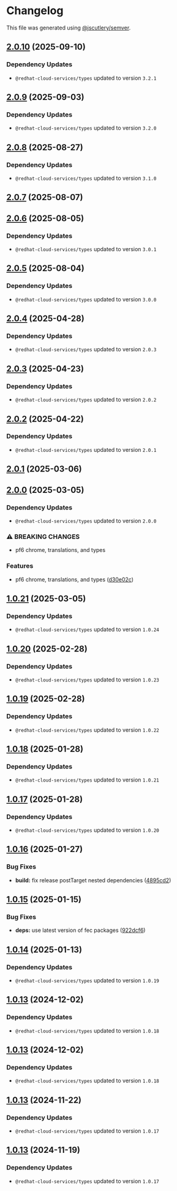 # Changelog

This file was generated using [@jscutlery/semver](https://github.com/jscutlery/semver).

## [2.0.10](https://github.com/RedHatInsights/frontend-components/compare/@redhat-cloud-services/chrome-2.0.9...@redhat-cloud-services/chrome-2.0.10) (2025-09-10)

### Dependency Updates

* `@redhat-cloud-services/types` updated to version `3.2.1`
## [2.0.9](https://github.com/RedHatInsights/frontend-components/compare/@redhat-cloud-services/chrome-2.0.8...@redhat-cloud-services/chrome-2.0.9) (2025-09-03)

### Dependency Updates

* `@redhat-cloud-services/types` updated to version `3.2.0`
## [2.0.8](https://github.com/RedHatInsights/frontend-components/compare/@redhat-cloud-services/chrome-2.0.7...@redhat-cloud-services/chrome-2.0.8) (2025-08-27)

### Dependency Updates

* `@redhat-cloud-services/types` updated to version `3.1.0`
## [2.0.7](https://github.com/RedHatInsights/frontend-components/compare/@redhat-cloud-services/chrome-2.0.6...@redhat-cloud-services/chrome-2.0.7) (2025-08-07)

## [2.0.6](https://github.com/RedHatInsights/frontend-components/compare/@redhat-cloud-services/chrome-2.0.5...@redhat-cloud-services/chrome-2.0.6) (2025-08-05)

### Dependency Updates

* `@redhat-cloud-services/types` updated to version `3.0.1`
## [2.0.5](https://github.com/RedHatInsights/frontend-components/compare/@redhat-cloud-services/chrome-2.0.4...@redhat-cloud-services/chrome-2.0.5) (2025-08-04)

### Dependency Updates

* `@redhat-cloud-services/types` updated to version `3.0.0`
## [2.0.4](https://github.com/RedHatInsights/frontend-components/compare/@redhat-cloud-services/chrome-2.0.3...@redhat-cloud-services/chrome-2.0.4) (2025-04-28)

### Dependency Updates

* `@redhat-cloud-services/types` updated to version `2.0.3`
## [2.0.3](https://github.com/RedHatInsights/frontend-components/compare/@redhat-cloud-services/chrome-2.0.2...@redhat-cloud-services/chrome-2.0.3) (2025-04-23)

### Dependency Updates

* `@redhat-cloud-services/types` updated to version `2.0.2`
## [2.0.2](https://github.com/RedHatInsights/frontend-components/compare/@redhat-cloud-services/chrome-2.0.1...@redhat-cloud-services/chrome-2.0.2) (2025-04-22)

### Dependency Updates

* `@redhat-cloud-services/types` updated to version `2.0.1`
## [2.0.1](https://github.com/RedHatInsights/frontend-components/compare/@redhat-cloud-services/chrome-2.0.0...@redhat-cloud-services/chrome-2.0.1) (2025-03-06)

## [2.0.0](https://github.com/RedHatInsights/frontend-components/compare/@redhat-cloud-services/chrome-1.0.21...@redhat-cloud-services/chrome-2.0.0) (2025-03-05)

### Dependency Updates

* `@redhat-cloud-services/types` updated to version `2.0.0`

### ⚠ BREAKING CHANGES

* pf6 chrome, translations, and types

### Features

* pf6 chrome, translations, and types ([d30e02c](https://github.com/RedHatInsights/frontend-components/commit/d30e02cc4059b89ed3d0b2726773d8ef0fdff395))

## [1.0.21](https://github.com/RedHatInsights/frontend-components/compare/@redhat-cloud-services/chrome-1.0.20...@redhat-cloud-services/chrome-1.0.21) (2025-03-05)

### Dependency Updates

* `@redhat-cloud-services/types` updated to version `1.0.24`
## [1.0.20](https://github.com/RedHatInsights/frontend-components/compare/@redhat-cloud-services/chrome-1.0.19...@redhat-cloud-services/chrome-1.0.20) (2025-02-28)

### Dependency Updates

* `@redhat-cloud-services/types` updated to version `1.0.23`
## [1.0.19](https://github.com/RedHatInsights/frontend-components/compare/@redhat-cloud-services/chrome-1.0.18...@redhat-cloud-services/chrome-1.0.19) (2025-02-28)

### Dependency Updates

* `@redhat-cloud-services/types` updated to version `1.0.22`
## [1.0.18](https://github.com/RedHatInsights/frontend-components/compare/@redhat-cloud-services/chrome-1.0.17...@redhat-cloud-services/chrome-1.0.18) (2025-01-28)

### Dependency Updates

* `@redhat-cloud-services/types` updated to version `1.0.21`
## [1.0.17](https://github.com/RedHatInsights/frontend-components/compare/@redhat-cloud-services/chrome-1.0.16...@redhat-cloud-services/chrome-1.0.17) (2025-01-28)

### Dependency Updates

* `@redhat-cloud-services/types` updated to version `1.0.20`
## [1.0.16](https://github.com/RedHatInsights/frontend-components/compare/@redhat-cloud-services/chrome-1.0.15...@redhat-cloud-services/chrome-1.0.16) (2025-01-27)


### Bug Fixes

* **build:** fix release postTarget nested dependencies ([4895cd2](https://github.com/RedHatInsights/frontend-components/commit/4895cd2eba32336a220ddec442916858400ebb3e))

## [1.0.15](https://github.com/RedHatInsights/frontend-components/compare/@redhat-cloud-services/chrome-1.0.14...@redhat-cloud-services/chrome-1.0.15) (2025-01-15)


### Bug Fixes

* **deps:** use latest version of fec packages ([922dcf6](https://github.com/RedHatInsights/frontend-components/commit/922dcf6795942109d75c77273b546ca7f726b2a8))

## [1.0.14](https://github.com/RedHatInsights/frontend-components/compare/@redhat-cloud-services/chrome-1.0.13...@redhat-cloud-services/chrome-1.0.14) (2025-01-13)

### Dependency Updates

* `@redhat-cloud-services/types` updated to version `1.0.19`
## [1.0.13](https://github.com/RedHatInsights/frontend-components/compare/@redhat-cloud-services/chrome-1.0.12...@redhat-cloud-services/chrome-1.0.13) (2024-12-02)

### Dependency Updates

* `@redhat-cloud-services/types` updated to version `1.0.18`
## [1.0.13](https://github.com/RedHatInsights/frontend-components/compare/@redhat-cloud-services/chrome-1.0.12...@redhat-cloud-services/chrome-1.0.13) (2024-12-02)

### Dependency Updates

* `@redhat-cloud-services/types` updated to version `1.0.18`
## [1.0.13](https://github.com/RedHatInsights/frontend-components/compare/@redhat-cloud-services/chrome-1.0.12...@redhat-cloud-services/chrome-1.0.13) (2024-11-22)

### Dependency Updates

* `@redhat-cloud-services/types` updated to version `1.0.17`
## [1.0.13](https://github.com/RedHatInsights/frontend-components/compare/@redhat-cloud-services/chrome-1.0.12...@redhat-cloud-services/chrome-1.0.13) (2024-11-19)

### Dependency Updates

* `@redhat-cloud-services/types` updated to version `1.0.17`
